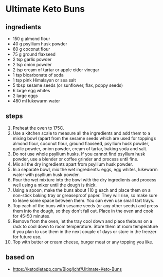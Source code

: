 # Ultimate Keto Buns

## ingredients

- 150 g almond flour
- 40 g psyllium husk powder
- 60 g coconut flour
- 75 g ground flaxseed
- 2 tsp garlic powder
- 2 tsp onion powder
- 2 tsp cream of tartar or apple cider vinegar
- 1 tsp bicarbonate of soda
- 1 tsp pink Himalayan or sea salt
- 5 tbsp sesame seeds (or sunflower, flax, poppy seeds)
- 6 large egg whites
- 2 large eggs
- 480 ml lukewarm water

## steps

1. Preheat the oven to 175C.
2. Use a kitchen scale to measure all the ingredients and add them to a mixing bowl (apart from the sesame seeds which are used for topping): almond flour, coconut flour, ground flaxseed, psyllium husk powder, garlic powder, onion powder, cream of tartar, baking soda and salt.
3. Do not use whole psyllium husks. If you cannot find psyllium husk powder, use a blender or coffee grinder and process until fine.
4. Mix all the dry ingredients apart from psyllium husk powder.
5. In a separate bowl, mix the wet ingredients: eggs, egg whites, lukewarm water with psyllium husk powder.
6. Pour the wet mixture into the bowl with the dry ingredients and process well using a mixer until the dough is thick.
7. Using a spoon, make the buns about 110 g each and place them on a non-stick baking tray or greaseproof paper. They will rise, so make sure to leave some space between them. You can even use small tart trays.
8. Top each of the buns with sesame seeds (or any other seeds) and press them into the dough, so they don't fall out. Place in the oven and cook for 45-50 minutes.
9. Remove from the oven, let the tray cool down and place thebuns on a rack to cool down to room temperature. Store them at room temperature if you plan to use them in the next couple of days or store in the freezer for future use.
10. Top with butter or cream cheese, burger meat or any topping you like.

## based on

- https://ketodietapp.com/Blog/lchf/Ultimate-Keto-Buns
